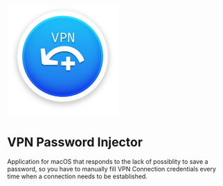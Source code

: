 ![](assets/Icon_256x256.png)

# VPN Password Injector

Application for macOS that responds to the lack of possiblity to save a password, so you have to manually fill VPN Connection credentials every time when a connection needs to be established.